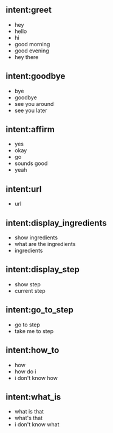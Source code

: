 ## intent:greet
- hey
- hello
- hi
- good morning
- good evening
- hey there

## intent:goodbye
- bye
- goodbye
- see you around
- see you later

## intent:affirm
- yes
- okay
- go
- sounds good
- yeah

## intent:url
- url

## intent:display_ingredients
- show ingredients
- what are the ingredients
- ingredients

## intent:display_step
- show step
- current step

## intent:go_to_step
- go to step
- take me to step

## intent:how_to
- how
- how do i
- i don't know how

## intent:what_is
- what is that
- what's that
- i don't know what
